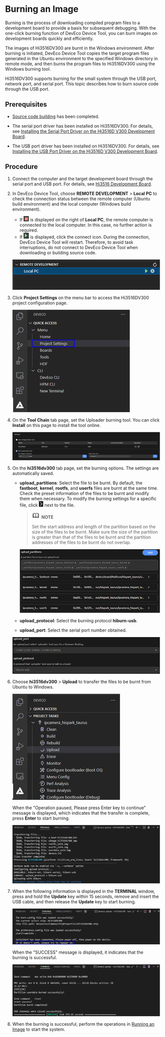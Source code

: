 # Burning an Image


Burning is the process of downloading compiled program files to a development board to provide a basis for subsequent debugging. With the one-click burning function of DevEco Device Tool, you can burn images on development boards quickly and efficiently.


The images of Hi3516DV300 are burnt in the Windows environment. After burning is initiated, DevEco Device Tool copies the target program files generated in the Ubuntu environment to the specified Windows directory in remote mode, and then burns the program files to Hi3516DV300 using the Windows burning tool.


Hi3516DV300 supports burning for the small system through the USB port, network port, and serial port. This topic describes how to burn source code through the USB port.


## Prerequisites

- [Source code building](quickstart-ide-3516-build.md) has been completed.

- The serial port driver has been installed on Hi3516DV300. For details, see [Installing the Serial Port Driver on the Hi3516D V300 Development Board](https://device.harmonyos.com/en/docs/documentation/guide/hi3516_hi3518-drivers-0000001050743695).

- The USB port driver has been installed on Hi3516DV300. For details, see [Installing the USB Port Driver on the Hi3516D V300 Development Board](https://device.harmonyos.com/en/docs/documentation/guide/usb_driver-0000001058690393).


## Procedure

1. Connect the computer and the target development board through the serial port and USB port. For details, see [Hi3516 Development Board](quickstart-appendix-hi3516.md).

2. In DevEco Device Tool, choose **REMOTE DEVELOPMENT** > **Local PC** to check the connection status between the remote computer (Ubuntu build environment) and the local computer (Windows build environment).
   - If ![en-us_image_0000001326512673](figures/en-us_image_0000001326512673.png) is displayed on the right of **Local PC**, the remote computer is connected to the local computer. In this case, no further action is required.
   - If ![en-us_image_0000001275432904](figures/en-us_image_0000001275432904.png) is displayed, click the connect icon. During the connection, DevEco Device Tool will restart. Therefore, to avoid task interruptions, do not connect to DevEco Device Tool when downloading or building source code.

   ![en-us_image_0000001285658392](figures/en-us_image_0000001285658392.png)

3. Click **Project Settings** on the menu bar to access the Hi3516DV300 project configuration page.

   ![en-us_image_0000001275752808](figures/en-us_image_0000001275752808.png)

4. On the **Tool Chain** tab page, set the Uploader burning tool. You can click **Install** on this page to install the tool online.

   ![Phoenix-upload](figures/Phoenix-upload.png)

5. On the **hi3516dv300** tab page, set the burning options. The settings are automatically saved.
   - **upload_partitions**: Select the file to be burnt. By default, the **fastboot**, **kernel**, **rootfs**, and **userfs** files are burnt at the same time. Check the preset information of the files to be burnt and modify them when necessary. To modify the burning settings for a specific file, click ![en-us_image_0000001275592884](figures/en-us_image_0000001275592884.png) next to the file.
      > ![icon-note.gif](public_sys-resources/icon-note.gif) **NOTE**
      >
      > Set the start address and length of the partition based on the size of the files to be burnt. Make sure the size of the partition is greater than that of the files to be burnt and the partition addresses of the files to be burnt do not overlap.

      ![3516-small-partitions](figures/3516-small-partitions.png)

   - **upload_protocol**: Select the burning protocol **hiburn-usb**.
   - **upload_port**: Select the serial port number obtained.
  
   ![3516-small-usb](figures/3516-small-usb.png)
   
6. Choose **hi3516dv300** > **Upload** to transfer the files to be burnt from Ubuntu to Windows.

   ![en-us_image_0000001326234609](figures/en-us_image_0000001326234609.png)

   When the "Operation paused, Please press Enter key to continue" message is displayed, which indicates that the transfer is complete, press **Enter** to start burning.

   ![en-us_image_0000001275835836](figures/en-us_image_0000001275835836.png)

7. When the following information is displayed in the **TERMINAL** window, press and hold the **Update** key within 15 seconds, remove and insert the USB cable, and then release the **Update** key to start burning.

   ![en-us_image_0000001326412233](figures/en-us_image_0000001326412233.png)

   When the "SUCCESS" message is displayed, it indicates that the burning is successful.

   ![en-us_image_0000001276317464](figures/en-us_image_0000001276317464.png)

8. When the burning is successful, perform the operations in [Running an Image](quickstart-ide-3516-running.md) to start the system.
